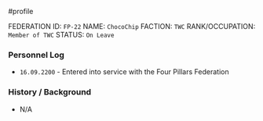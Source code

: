 #profile 

FEDERATION ID: `FP-22`
NAME: `ChocoChip`
FACTION: `TWC`
RANK/OCCUPATION: `Member of TWC`
STATUS: `On Leave`

### Personnel Log
- `16.09.2200` - Entered into service with the Four Pillars Federation

### History / Background
- N/A

